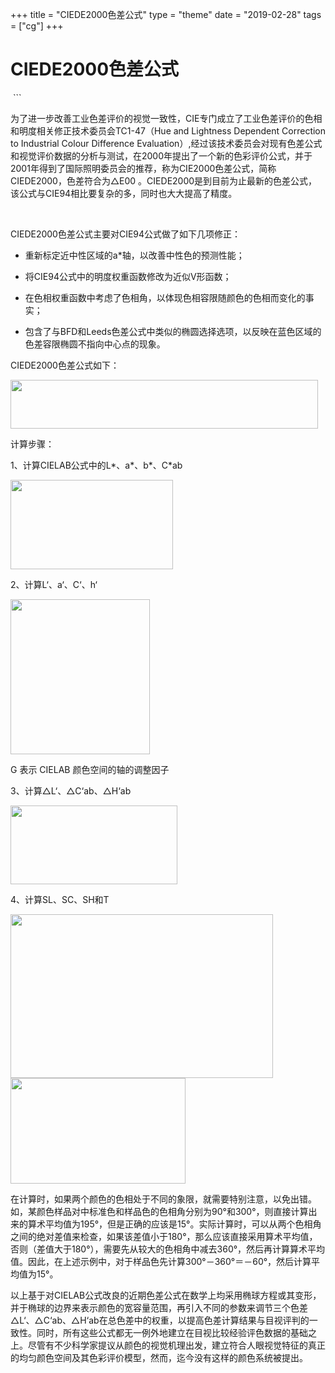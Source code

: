 +++
title = "CIEDE2000色差公式"
type = "theme"
date = "2019-02-28"
tags = ["cg"]
+++

# CIEDE2000色差公式

&nbsp;```



为了进一步改善工业色差评价的视觉一致性，CIE专门成立了工业色差评价的色相和明度相关修正技术委员会TC1-47（Hue and Lightness Dependent Correction to Industrial Colour Difference Evaluation）,经过该技术委员会对现有色差公式和视觉评价数据的分析与测试，在2000年提出了一个新的色彩评价公式，并于2001年得到了国际照明委员会的推荐，称为CIE2000色差公式，简称CIEDE2000，色差符合为△E00&nbsp;。CIEDE2000是到目前为止最新的色差公式，该公式与CIE94相比要复杂的多，同时也大大提高了精度。

&nbsp;

CIEDE2000色差公式主要对CIE94公式做了如下几项修正：



- 重新标定近中性区域的a*轴，以改善中性色的预测性能；

- 将CIE94公式中的明度权重函数修改为近似V形函数；

- 在色相权重函数中考虑了色相角，以体现色相容限随颜色的色相而变化的事实；

- 包含了与BFD和Leeds色差公式中类似的椭圆选择选项，以反映在蓝色区域的色差容限椭圆不指向中心点的现象。



CIEDE2000色差公式如下：

<img class="size-full wp-image-3425 aligncenter" src="https://static.colortell.com/2017/11/CIE_DE2000%E8%89%B2%E5%B7%AE%E5%85%AC%E5%BC%8F_001.png" alt="" width="492" height="78" />

计算步骤：

1、计算CIELAB公式中的L*、a*、b*、C*ab

<img class="size-full wp-image-3431 aligncenter" src="https://static.colortell.com/2017/11/CIE_DE2000%E8%89%B2%E5%B7%AE%E5%85%AC%E5%BC%8F_002.png" alt="" width="260" height="143" />

2、计算L&lsquo;、a&lsquo;、C&lsquo;、h&lsquo;

<img class="size-full wp-image-3430 aligncenter" src="https://static.colortell.com/2017/11/CIE_DE2000%E8%89%B2%E5%B7%AE%E5%85%AC%E5%BC%8F_003.png" alt="" width="223" height="248" />







G 表示 CIELAB 颜色空间的轴的调整因子

3、计算△L&lsquo;、△C&lsquo;ab、△H&lsquo;ab

<img class="size-full wp-image-3429 aligncenter" src="https://static.colortell.com/2017/11/CIE_DE2000%E8%89%B2%E5%B7%AE%E5%85%AC%E5%BC%8F_004.png" alt="" width="267" height="126" />

4、计算SL、SC、SH和T

<img class="size-full wp-image-3427 aligncenter" src="https://static.colortell.com/2017/11/CIE_DE2000%E8%89%B2%E5%B7%AE%E5%85%AC%E5%BC%8F_006.png" alt="" width="420" height="262" />

<img class="size-full wp-image-3426 aligncenter" src="https://static.colortell.com/2017/11/CIE_DE2000%E8%89%B2%E5%B7%AE%E5%85%AC%E5%BC%8F_007.png" alt="" width="280" height="169" />

在计算时，如果两个颜色的色相处于不同的象限，就需要特别注意，以免出错。如，某颜色样品对中标准色和样品色的色相角分别为90&deg;和300&deg;，则直接计算出来的算术平均值为195&deg;，但是正确的应该是15&deg;。实际计算时，可以从两个色相角之间的绝对差值来检查，如果该差值小于180&deg;，那么应该直接采用算术平均值，否则（差值大于180&deg;），需要先从较大的色相角中减去360&deg;，然后再计算算术平均值。因此，在上述示例中，对于样品色先计算300&deg;－360&deg;＝－60&deg;，然后计算平均值为15&deg;。

以上基于对CIELAB公式改良的近期色差公式在数学上均采用椭球方程或其变形，并于椭球的边界来表示颜色的宽容量范围，再引入不同的参数来调节三个色差△L&lsquo;、△C&lsquo;ab、△H&lsquo;ab在总色差中的权重，以提高色差计算结果与目视评判的一致性。同时，所有这些公式都无一例外地建立在目视比较经验评色数据的基础之上。尽管有不少科学家提议从颜色的视觉机理出发，建立符合人眼视觉特征的真正的均匀颜色空间及其色彩评价模型，然而，迄今没有这样的颜色系统被提出。
